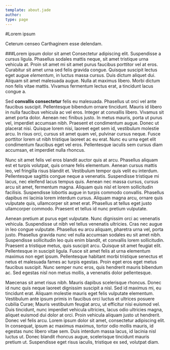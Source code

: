 ```yaml
---
template: about.jade
author:
type: page
---
```

#Lorem ipsum

Ceterum censeo Carthaginem esse delendam.


###Lorem ipsum dolor sit amet
Consectetur adipiscing elit. Suspendisse a cursus ligula. Phasellus sodales mattis neque, sit amet tristique urna vehicula at. Proin sit amet mi sit amet purus faucibus porttitor vel at eros. Curabitur sit amet urna sed felis gravida congue. Quisque suscipit lectus eget augue *elementum*, in luctus massa cursus. Duis dictum aliquet dui. Aliquam sit amet malesuada augue. Nulla at maximus libero. Morbi dictum non felis vitae mattis. Vivamus fermentum lectus erat, a tincidunt lacus congue a.

Sed **convallis consectetur** felis eu malesuada. Phasellus ut orci vel ante faucibus suscipit. Pellentesque bibendum ornare tincidunt. Mauris id libero in nulla faucibus vehicula ac vel eros. Integer at convallis libero. Vivamus sit amet porta dolor. Aenean nec finibus justo. In metus mauris, porta ut purus vel, imperdiet accumsan nibh. Praesent et condimentum augue. Donec ut placerat nisi. Quisque lorem nisi, laoreet eget sem id, vestibulum molestie arcu. In risus orci, cursus sit amet quam vel, pulvinar cursus neque. Fusce porttitor lorem ut nibh tristique laoreet ac eu erat. Nunc eu urna eget elit condimentum faucibus eget vel eros. Pellentesque iaculis sem cursus diam accumsan, et imperdiet nulla rhoncus.

Nunc sit amet felis vel eros blandit auctor quis at arcu. Phasellus aliquam est et turpis volutpat, quis ornare felis elementum. Aenean cursus mattis leo, vel fringilla risus blandit et. Vestibulum tempor quis velit eu interdum. Pellentesque sagittis congue neque a venenatis. Suspendisse tristique mi lacus, nec eleifend lacus tempus quis. Aenean nec massa cursus, cursus arcu sit amet, fermentum magna. Aliquam quis nisl et lorem sollicitudin facilisis. Suspendisse lobortis augue in turpis commodo convallis. Phasellus dapibus mi lacinia lorem interdum cursus. Aliquam magna arcu, ornare quis vulputate quis, ullamcorper sit amet erat. Phasellus at tellus eget justo ullamcorper commodo. Praesent et tellus id nunc pretium vulputate.

Aenean pretium at purus eget vulputate. Nunc dignissim orci ac venenatis vehicula. Suspendisse ut nibh vel tellus venenatis ultricies. Cras nec augue in leo congue vulputate. Phasellus eu arcu aliquam, pharetra urna vel, porta justo. Phasellus gravida nunc vel nulla accumsan sodales eu sit amet nibh. Suspendisse sollicitudin leo quis enim blandit, et convallis lorem sollicitudin. Praesent a tristique metus, quis suscipit arcu. Quisque sit amet feugiat elit. Pellentesque in suscipit ligula. Fusce sit amet felis at urna elementum maximus non eget ipsum. Pellentesque habitant morbi tristique senectus et netus et malesuada fames ac turpis egestas. Proin eget eros eget metus faucibus suscipit. Nunc semper nunc eros, quis hendrerit mauris bibendum ac. Sed egestas nisl non metus mollis, a venenatis dolor pellentesque.

Maecenas sit amet risus nibh. Mauris dapibus scelerisque rhoncus. Donec id nunc quis neque laoreet dignissim suscipit a nisl. Sed id maximus mi, eu tincidunt erat. Aliquam molestie mauris eget felis vulputate elementum. Vestibulum ante ipsum primis in faucibus orci luctus et ultrices posuere cubilia Curae; Mauris vestibulum feugiat arcu, ut efficitur nisi euismod vel. Duis tincidunt, nunc imperdiet vehicula ultricies, lacus odio ultricies magna, aliquet euismod dui dolor at orci. Proin vehicula aliquam justo ut hendrerit. Donec vel felis arcu. Lorem ipsum dolor sit amet, consectetur adipiscing elit. In consequat, ipsum ac maximus maximus, tortor odio mollis mauris, id egestas nunc libero vitae sem. Duis interdum massa lacus, id lacinia nisl luctus ut. Donec blandit rhoncus augue, scelerisque tincidunt mauris pretium ut. Suspendisse eget risus iaculis, tristique ex sed, volutpat diam. 